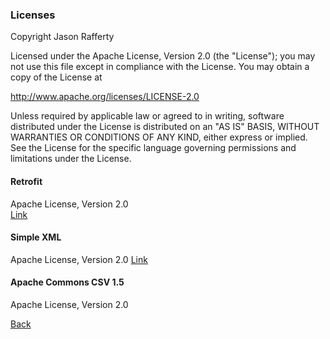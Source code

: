 ### Licenses

Copyright Jason Rafferty

Licensed under the Apache License, Version 2.0 (the "License");
you may not use this file except in compliance with the License.
You may obtain a copy of the License at

   http://www.apache.org/licenses/LICENSE-2.0

Unless required by applicable law or agreed to in writing, software
distributed under the License is distributed on an "AS IS" BASIS,
WITHOUT WARRANTIES OR CONDITIONS OF ANY KIND, either express or implied.
See the License for the specific language governing permissions and
limitations under the License.  

#### Retrofit
Apache License, Version 2.0  
[Link](http://square.github.io/retrofit/#license)  

#### Simple XML  
Apache License, Version 2.0 
[Link](https://github.com/ngallagher/simplexml/blob/master/LICENSE.txt)  

#### Apache Commons CSV 1.5
Apache License, Version 2.0  

[Back](../../README.md)